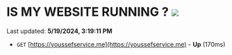 # IS MY WEBSITE RUNNING ? [![](https://img.shields.io/static/v1?label=Sponsor&message=%E2%9D%A4&logo=GitHub&color=%23fe8e86)](https://github.com/sponsors/<username>)

Last updated: **5/19/2024, 3:19:11 PM**

- `GET` [https://youssefservice.me](https://youssefservice.me) - **Up** (170ms)
